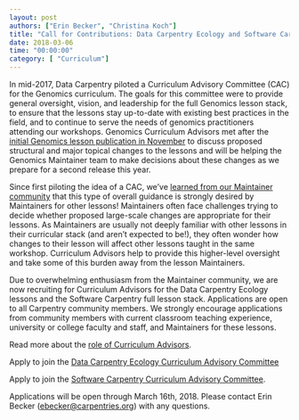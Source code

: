 ```yaml
---
layout: post
authors: ["Erin Becker", "Christina Koch"]
title: "Call for Contributions: Data Carpentry Ecology and Software Carpentry Curriculum Advisory Committees"
date: 2018-03-06
time: "00:00:00"
category: [ "Curriculum"]
---
```


In mid-2017, Data Carpentry piloted a Curriculum Advisory Committee (CAC) for the Genomics curriculum. 
The goals for this committee were to provide general oversight, vision, and leadership for the full Genomics lesson stack, to ensure 
that the lessons stay up-to-date with existing best practices in the field, and to continue to serve the needs of genomics practitioners 
attending our workshops. Genomics Curriculum Advisors met after the 
[initial Genomics lesson publication in November](http://www.datacarpentry.org/blog/genomics-lesson-release/) 
to discuss proposed structural and major topical changes to the lessons and will be helping the Genomics Maintainer team 
to make decisions about these changes as we prepare for a second release this year.

Since first piloting the idea of a CAC, we’ve
[learned from our Maintainer community](http://www.datacarpentry.org/blog/maintainer-report/) that this type of 
overall guidance is strongly desired by Maintainers for other lessons! Maintainers often face challenges trying to 
decide whether proposed large-scale changes are appropriate for their lessons. As Maintainers are usually not deeply
familiar with other lessons in their curricular stack (and aren’t expected to be!), they often wonder how changes to
their lesson will affect other lessons taught in the same workshop. Curriculum Advisors help to provide this higher-level
oversight and take some of this burden away from the lesson Maintainers. 

Due to overwhelming enthusiasm from the Maintainer community, we are now recruiting for Curriculum Advisors for the Data Carpentry 
Ecology lessons and the Software Carpentry full lesson stack. Applications are open to all Carpentry community members. We strongly
encourage applications from community members with current classroom teaching experience, university or college faculty and staff, 
and Maintainers for these lessons. 

Read more about the [role of Curriculum Advisors](https://docs.google.com/document/d/1wIi2CY0fg4LkrlfqbrO47wR-6hR0BE1Qbr5Hu4oeIbg/edit). 

Apply to join the [Data Carpentry Ecology Curriculum Advisory Committee](https://goo.gl/forms/1LKwgq47lCJG9JNZ2)

Apply to join the [Software Carpentry Curriculum Advisory Committee](https://goo.gl/forms/U1RylBhV2HSIVNJg2).

Applications will be open through March 16th, 2018. Please contact Erin Becker (ebecker@carpentries.org) with any questions. 
